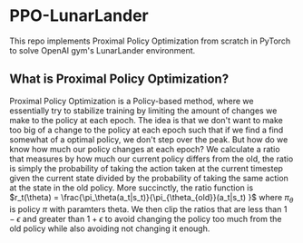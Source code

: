 # PPO-LunarLander
This repo implements Proximal Policy Optimization from scratch in PyTorch to solve OpenAI gym's LunarLander environment.

## What is Proximal Policy Optimization? 
Proximal Policy Optimization is a Policy-based method, where we essentially try to stabilize training by limiting the amount of changes we make to the policy at each epoch. The idea is that we don't want to make too big of a change to the policy at each epoch such that if we find a find somewhat of a optimal policy, we don't step over the peak. But how do we know how much our policy changes at each epoch? We calculate a ratio that measures by how much our current policy differs from the old, the ratio is simply the probability of taking the action taken at the current timestep given the current state divided by the probability of taking the same action at the state in the old policy. More succinctly, the ratio function is $r_t(\theta) = \frac{\pi_\theta(a_t|s_t)}{\pi_{\theta_{old}}(a_t|s_t) }$ where $\pi_\theta$ is policy $\pi$ with paramters theta. We then clip the ratios that are less than $1-\epsilon$ and greater than $1+\epsilon$ to avoid changing the policy too much from the old policy while also avoiding not changing it enough.
